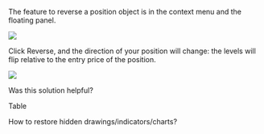 The feature to reverse a position object is in the context menu and the floating panel.

![](https://s3.amazonaws.com/cdn.freshdesk.com/data/helpdesk/attachments/production/43538498514/original/EcpSwShvc0_QKwTnm_RnUdDV1dfGXxoiJA.png?1738590396)

Click Reverse, and the direction of your position will change: the levels will flip relative to the entry price of the position. 

![](https://s3.amazonaws.com/cdn.freshdesk.com/data/helpdesk/attachments/production/43538498592/original/2tWhtIvY1hLrdcKgYIpXueo5YGIjHToUGw.gif?1738590409)

Was this solution helpful?

Table

How to restore hidden drawings/indicators/charts?